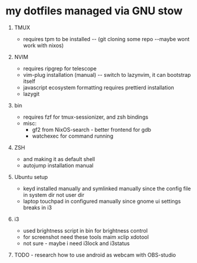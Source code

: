 # my dotfiles managed via GNU stow

1. TMUX
    - requires tpm to be installed -- (git cloning some repo --maybe wont work with nixos)

2. NVIM
    - requires ripgrep for telescope
    - vim-plug installation (manual) -- switch to lazynvim, it can bootstrap itself
    - javascript ecosystem formatting requires prettierd installation
    - lazygit

3. bin
    - requires fzf for tmux-sessionizer, and zsh bindings
    - misc:
        - gf2 from NixOS-search - better frontend for gdb
        - watchexec for command running

4. ZSH
    - and making it as default shell
    - autojump installation manual

5. Ubuntu setup
    - keyd installed manually and symlinked manually since the config file in system dir not user dir
    - laptop touchpad in configured manually since gnome ui settings breaks in i3

6. i3
    - used brightness script in bin for brightness control
    - for screenshot need these tools
        maim
        xclip
        xdotool
    - not sure - maybe i need i3lock and i3status

7. TODO - research how to use android as webcam with OBS-studio

